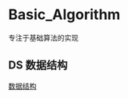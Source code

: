 # Basic_Algorithm
专注于基础算法的实现

## DS 数据结构

[数据结构](https://dsa.cs.tsinghua.edu.cn/~deng/ds/index.htm)
